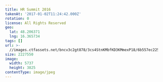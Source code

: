 ```yaml
---
title: HR Summit 2016
takenAt: '2017-01-02T11:24:42.000Z'
rotation: 0
license: All Rights Reserved
geo:
  lat: 48.206371
  lng: 16.365734
tags: []
url: >-
  //images.ctfassets.net/bncv3c2gt878/3cs4StnKMbfKD3KMmexP18/6b557ec2257c95d5083348435d3c9fa7/hr-summit-2016_31207518144_o
size: 2227550
image:
  width: 5737
  height: 3825
contentType: image/jpeg
---
```


